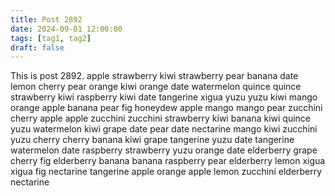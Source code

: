 ```yaml
---
title: Post 2892
date: 2024-09-01 12:00:00
tags: [tag1, tag2]
draft: false
---
```

This is post 2892.
apple
strawberry
kiwi
strawberry
pear
banana
date
lemon
cherry
pear
orange
kiwi
orange
date
watermelon
quince
quince
strawberry
kiwi
raspberry
kiwi
date
tangerine
xigua
yuzu
yuzu
kiwi
mango
orange
apple
banana
pear
fig
honeydew
apple
mango
mango
pear
zucchini
cherry
apple
apple
zucchini
zucchini
strawberry
kiwi
banana
kiwi
quince
yuzu
watermelon
kiwi
grape
date
pear
date
nectarine
mango
kiwi
zucchini
yuzu
cherry
cherry
banana
kiwi
grape
tangerine
yuzu
date
tangerine
watermelon
date
raspberry
strawberry
yuzu
orange
date
elderberry
grape
cherry
fig
elderberry
banana
banana
raspberry
pear
elderberry
lemon
xigua
xigua
fig
nectarine
tangerine
apple
orange
apple
lemon
zucchini
elderberry
nectarine
